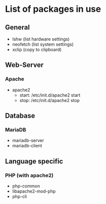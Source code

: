 # List of packages in use
## General
- lshw (list hardware settings)
- neofetch (list system settings)
- xclip (copy to clipboard)

## Web-Server
### Apache
- apache2
  - start: /etc/init.d/apache2 start
  - stop:  /etc/init.d/apache2 stop

## Database
### MariaDB
- mariadb-server
- mariadb-client

## Language specific
### PHP (with apache2)
- php-common
- libapache2-mod-php
- php-cli
